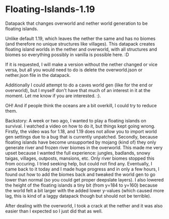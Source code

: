 # Floating-Islands-1.19
Datapack that changes overworld and nether world generation to be floating islands.

Unlike default 1.19, which leaves the nether the same and has no biomes (and therefore no unique structures like villages). This datapack creates floating island worlds in the nether and overworld, with all structures and biomes so everything possibly in vanilla is possible here. :D

If it is requested, I will make a version without the nether changed or vice versa, but all you would need to do is delete the overworld.json or nether.json file in the datapack.

Additionally I could attempt to do a caves world gen (like for the end or overworld), but I myself don't have that much of an interest in it at the moment. Let me know if you are interested. :).

OH! And if people think the oceans are a bit overkill, I could try to reduce them.


Backstory: A week or two ago, I wanted to play a floating islands on survival. I watched a video on how to do it, but things kept going wrong. Firstly, the video was for 1.18, and 1.19 does not allow you to import world gen settings due to a bug that is currently unpatched. Secondly, because floating islands have become unsupported by mojang (kind of) they only generate river and frozen river biomes in the overworld. This made me very upset because I wanted the full experience: jungles, badlands, snowy taigas, villages, outposts, mansions, etc. Only river biomes stopped this from occuring. I tried seeking help, but could not find any. Eventually, I came back to it today and I made huge progress and in only a few hours, I found out how to add the biomes back and tweaked the world gen to go lower than normal (so you could get proper deepslate layers). I also lowered the height of the floating islands a tiny bit (from y=184 to y=160) because the world felt a bit larger with the added lower y-values (which caused more lag, this is kind of a laggy datapack though but should not be terrible). 

After dealing with the overworld, I took a crack at the nether and it was also easier than I expected so I just did that as well. 
